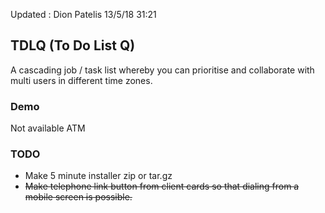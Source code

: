 Updated : Dion Patelis 13/5/18 31:21

## TDLQ (To Do List Q)
A cascading job / task list whereby you can prioritise and collaborate with multi users in different time zones.

### Demo
Not available ATM

### TODO

* Make 5 minute installer zip or tar.gz
* ~~Make telephone link button from client cards so that dialing from a mobile screen is possible.~~
